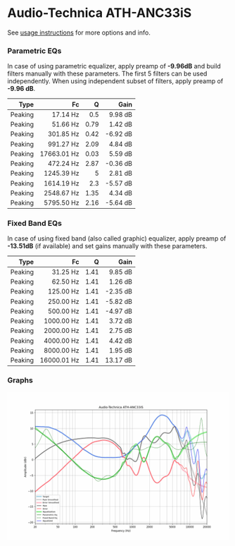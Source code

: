 # Audio-Technica ATH-ANC33iS
See [usage instructions](https://github.com/jaakkopasanen/AutoEq#usage) for more options and info.

### Parametric EQs
In case of using parametric equalizer, apply preamp of **-9.96dB** and build filters manually
with these parameters. The first 5 filters can be used independently.
When using independent subset of filters, apply preamp of **-9.96 dB**.

| Type    | Fc          |    Q | Gain     |
|--------:|------------:|-----:|---------:|
| Peaking | 17.14 Hz    | 0.5  | 9.98 dB  |
| Peaking | 51.66 Hz    | 0.79 | 1.42 dB  |
| Peaking | 301.85 Hz   | 0.42 | -6.92 dB |
| Peaking | 991.27 Hz   | 2.09 | 4.84 dB  |
| Peaking | 17663.01 Hz | 0.03 | 5.59 dB  |
| Peaking | 472.24 Hz   | 2.87 | -0.36 dB |
| Peaking | 1245.39 Hz  | 5    | 2.81 dB  |
| Peaking | 1614.19 Hz  | 2.3  | -5.57 dB |
| Peaking | 2548.67 Hz  | 1.35 | 4.34 dB  |
| Peaking | 5795.50 Hz  | 2.16 | -5.64 dB |

### Fixed Band EQs
In case of using fixed band (also called graphic) equalizer, apply preamp of **-13.51dB**
(if available) and set gains manually with these parameters.

| Type    | Fc          |    Q | Gain     |
|--------:|------------:|-----:|---------:|
| Peaking | 31.25 Hz    | 1.41 | 9.85 dB  |
| Peaking | 62.50 Hz    | 1.41 | 1.26 dB  |
| Peaking | 125.00 Hz   | 1.41 | -2.35 dB |
| Peaking | 250.00 Hz   | 1.41 | -5.82 dB |
| Peaking | 500.00 Hz   | 1.41 | -4.97 dB |
| Peaking | 1000.00 Hz  | 1.41 | 3.72 dB  |
| Peaking | 2000.00 Hz  | 1.41 | 2.75 dB  |
| Peaking | 4000.00 Hz  | 1.41 | 4.42 dB  |
| Peaking | 8000.00 Hz  | 1.41 | 1.95 dB  |
| Peaking | 16000.01 Hz | 1.41 | 13.17 dB |

### Graphs
![](./Audio-Technica%20ATH-ANC33iS.png)
